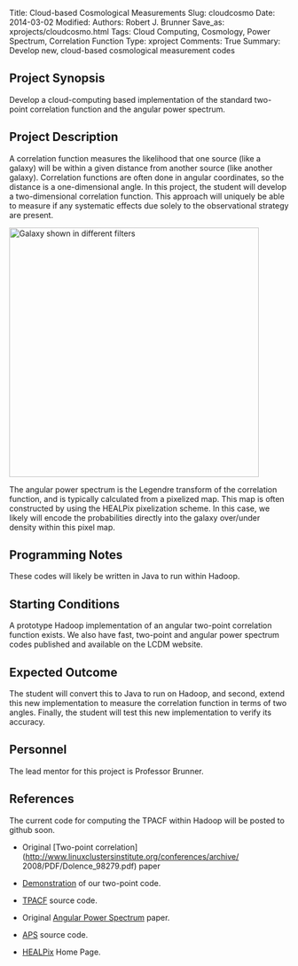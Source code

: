 Title: Cloud-based Cosmological Measurements
Slug: cloudcosmo
Date: 2014-03-02
Modified: 
Authors: Robert J. Brunner
Save_as: xprojects/cloudcosmo.html
Tags: Cloud Computing, Cosmology, Power Spectrum, Correlation Function
Type: xproject
Comments: True
Summary: Develop new, cloud-based cosmological measurement codes

## Project Synopsis
Develop a cloud-computing based implementation of the standard
two-point correlation function and the angular power spectrum.

## Project Description
A correlation function measures the likelihood that one
source (like a galaxy) will be within a given distance from another
source (like another galaxy). Correlation functions are often done in
angular coordinates, so the distance is a one-dimensional angle. In this
project, the student will develop a two-dimensional correlation
function. This approach will uniquely be able to measure if any	
systematic effects due solely to the observational strategy are present.

<img src="{filename}/static/images/corrfig.png"
alt="Galaxy shown in different filters"
width="450px" height="auto" align="center"
display="block" />

The angular power spectrum is the Legendre transform of the correlation
function, and is typically calculated from a pixelized map. This map is
often constructed by using the HEALPix pixelization scheme. In this
case, we likely will encode the probabilities directly into the galaxy
over/under density within this pixel map.

## Programming Notes

These codes will likely be written in Java to run within Hadoop.

## Starting Conditions

A prototype Hadoop implementation of an angular two-point correlation
function exists. We also have fast, two-point and angular power spectrum
codes published and available on the LCDM website.


## Expected Outcome

The student will convert this to Java to run on Hadoop, and second,
extend this new implementation to measure the correlation function in
terms of two angles. Finally, the student will test this new
implementation to verify its accuracy.

## Personnel

The lead mentor for this project is Professor Brunner.

## References

The current code for computing the TPACF within Hadoop will be posted to github soon.

- Original [Two-point
correlation](http://www.linuxclustersinstitute.org/conferences/archive/
2008/PDF/Dolence_98279.pdf) paper

- [Demonstration](http://arxiv.org/abs/1303.2432) of our two-point code.

- [TPACF](/code/tpacf.html) source code.

- Original [Angular Power Spectrum](http://arxiv.org/abs/1112.5723) paper.

- [APS](http://lcdm.astro.illinois.edu/code/aps.html) source code.

- [HEALPix](http://healpix.jpl.nasa.gov) Home Page.
